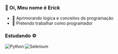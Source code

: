 ### 👋 Oi, Meu nome é Erick 
- 🐍 Aprimorando logica e conceitos de programação 
- 🌱 Pretendo trabalhar como programador 

### Estudando ⚙️

![Python](https://img.shields.io/badge/python-3670A0?style=for-the-badge&logo=python&logoColor=ffdd54)
![Selenium](https://img.shields.io/badge/-selenium-%43B02A?style=for-the-badge&logo=selenium&logoColor=white)



<!---
Erick-IL/Erick-IL is a ✨ special ✨ repository because its `README.md` (this file) appears on your GitHub profile.
You can click the Preview link to take a look at your changes.
--->
